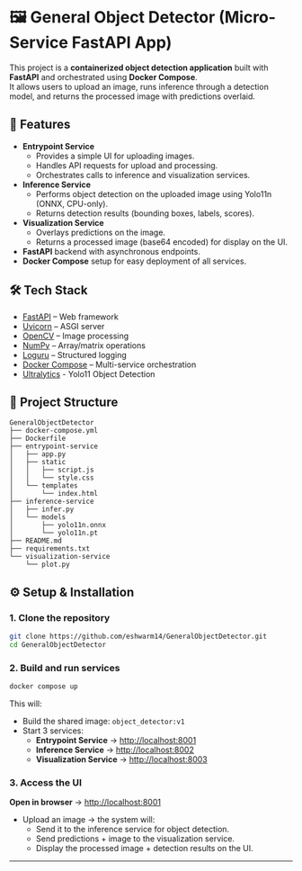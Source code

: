 # 🖼️ General Object Detector (Micro-Service FastAPI App)

This project is a **containerized object detection application** built with **FastAPI** and orchestrated using **Docker Compose**.  
It allows users to upload an image, runs inference through a detection model, and returns the processed image with predictions overlaid.


## 🚀 Features
- **Entrypoint Service**
  - Provides a simple UI for uploading images.
  - Handles API requests for upload and processing.
  - Orchestrates calls to inference and visualization services.
- **Inference Service**
  - Performs object detection on the uploaded image using Yolo11n (ONNX, CPU-only).
  - Returns detection results (bounding boxes, labels, scores).
- **Visualization Service**
  - Overlays predictions on the image.
  - Returns a processed image (base64 encoded) for display on the UI.
- **FastAPI** backend with asynchronous endpoints.
- **Docker Compose** setup for easy deployment of all services.


## 🛠️ Tech Stack
- [FastAPI](https://fastapi.tiangolo.com/) – Web framework
- [Uvicorn](https://www.uvicorn.org/) – ASGI server
- [OpenCV](https://opencv.org/) – Image processing
- [NumPy](https://numpy.org/) – Array/matrix operations
- [Loguru](https://github.com/Delgan/loguru) – Structured logging
- [Docker Compose](https://docs.docker.com/compose/) – Multi-service orchestration
- [Ultralytics](https://docs.ultralytics.com/) - Yolo11 Object Detection


## 📂 Project Structure

```text
GeneralObjectDetector
├── docker-compose.yml
├── Dockerfile
├── entrypoint-service
│   ├── app.py
│   ├── static
│   │   ├── script.js
│   │   └── style.css
│   └── templates
│       └── index.html
├── inference-service
│   ├── infer.py
│   └── models
│       ├── yolo11n.onnx
│       └── yolo11n.pt
├── README.md
├── requirements.txt
└── visualization-service
    └── plot.py

```


## ⚙️ Setup & Installation

### 1. Clone the repository
```bash
git clone https://github.com/eshwarm14/GeneralObjectDetector.git
cd GeneralObjectDetector
```

### 2. Build and run services

```bash
docker compose up
```

This will:

- Build the shared image: `object_detector:v1`
- Start 3 services:
  - **Entrypoint Service** → [http://localhost:8001](http://localhost:8001)
  - **Inference Service** → [http://localhost:8002](http://localhost:8002)
  - **Visualization Service** → [http://localhost:8003](http://localhost:8003)

### 3. Access the UI
**Open in browser** → [http://localhost:8001](http://localhost:8001)

- Upload an image → the system will:
    - Send it to the inference service for object detection.
    - Send predictions + image to the visualization service.
    - Display the processed image + detection results on the UI.

---
